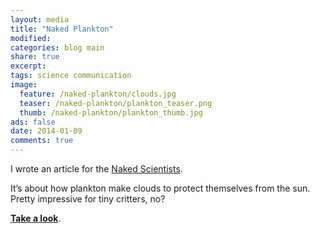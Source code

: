 ```yaml
---
layout: media
title: "Naked Plankton"
modified:
categories: blog main
share: true
excerpt:
tags: science communication
image:
  feature: /naked-plankton/clouds.jpg
  teaser: /naked-plankton/plankton_teaser.png
  thumb: /naked-plankton/plankton_thumb.jpg
ads: false
date: 2014-01-09
comments: true
---
```


I wrote an article for the [Naked Scientists](http://www.thenakedscientists.com/).

It’s about how plankton make clouds to protect themselves from the sun.  Pretty impressive for tiny critters, no?

[**Take a look**](http://www.thenakedscientists.com/HTML/articles/article/clouds-of-plankton/).
